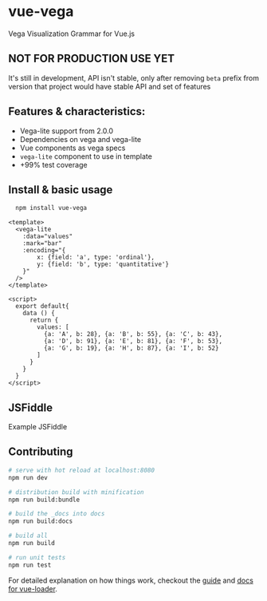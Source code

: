 # vue-vega

Vega Visualization Grammar for Vue.js


## NOT FOR PRODUCTION USE YET

It's still in development, API isn't stable, only after removing `beta` prefix from version that project would have stable API
and set of features

## Features & characteristics:

* Vega-lite support from 2.0.0
* Dependencies on vega and vega-lite
* Vue components as vega specs
* `vega-lite` component to use in template
* +99% test coverage

## Install & basic usage

```bash
  npm install vue-vega
```

```vue
<template>
  <vega-lite
    :data="values"
    :mark="bar"
    :encoding="{
        x: {field: 'a', type: 'ordinal'},
        y: {field: 'b', type: 'quantitative'}
    }"
  />
</template>

<script>
  export default{
    data () {
      return {
        values: [
          {a: 'A', b: 28}, {a: 'B', b: 55}, {a: 'C', b: 43},
          {a: 'D', b: 91}, {a: 'E', b: 81}, {a: 'F', b: 53},
          {a: 'G', b: 19}, {a: 'H', b: 87}, {a: 'I', b: 52}
        ]
      }
    }
  }
</script>

```
## JSFiddle

Example JSFiddle


## Contributing

```bash
# serve with hot reload at localhost:8080
npm run dev

# distribution build with minification
npm run build:bundle

# build the _docs into docs
npm run build:docs

# build all
npm run build

# run unit tests
npm run test
```

For detailed explanation on how things work, checkout the [guide](http://vuejs-templates.github.io/webpack/) and [docs for vue-loader](http://vuejs.github.io/vue-loader).
